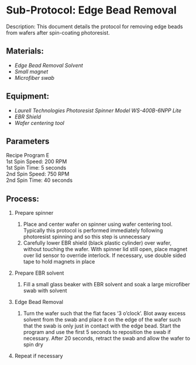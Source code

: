 # Sub-Protocol: Edge Bead Removal

Description: This document details the protocol for removing edge beads from wafers after spin-coating photoresist.

## Materials:

* *Edge Bead Removal Solvent*
* *Small magnet*
* *Microfiber swab*

## Equipment:

* *Laurell Technologies Photoresist Spinner Model WS-400B-6NPP Lite*
* *EBR Shield*
* *Wafer centering tool*

## Parameters

Recipe Program E  
1st Spin Speed: 200 RPM  
1st Spin Time: 5 seconds  
2nd Spin Speed: 750 RPM  
2nd Spin Time: 40 seconds

## Process:

1. Prepare spinner
    1. Place and center wafer on spinner using wafer centering tool. Typically this protocol is performed immediately following photoresist spinning and so this step is unnecessary
    2. Carefully lower EBR shield (black plastic cylinder) over wafer, without touching the wafer. With spinner lid still open, place magnet over lid sensor to override interlock. If necessary, use double sided tape to hold magnets in place

2. Prepare EBR solvent
    1. Fill a small glass beaker with EBR solvent and soak a large microfiber swab with solvent

3. Edge Bead Removal
    1. Turn the wafer such that the flat faces ‘3 o’clock’. Blot away excess solvent from the swab and place it on the edge of the wafer such that the swab is only just in contact with the edge bead. Start the program and use the first 5 seconds to reposition the swab if necessary. After 20 seconds, retract the swab and allow the wafer to spin dry

4. Repeat if necessary
